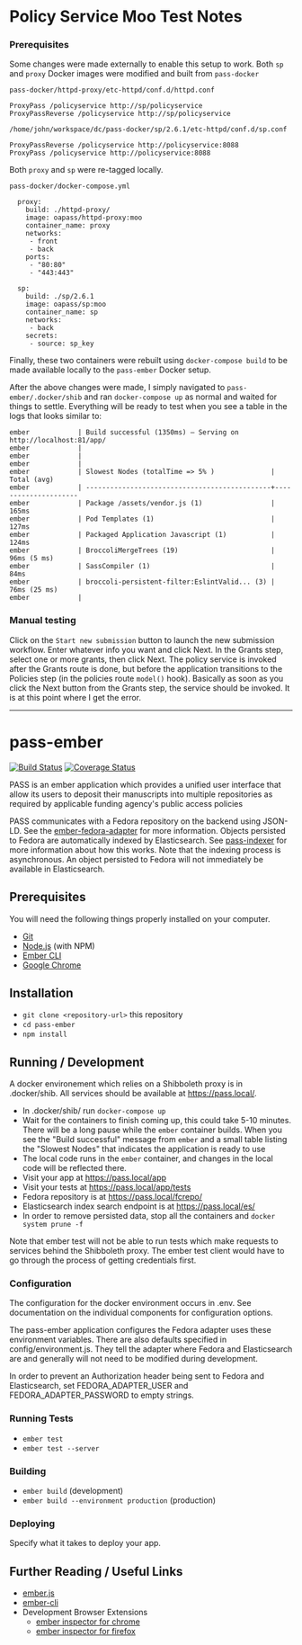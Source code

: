 # Policy Service Moo Test Notes

### Prerequisites

Some changes were made externally to enable this setup to work. Both `sp` and `proxy` Docker images were modified and built from `pass-docker`

`pass-docker/httpd-proxy/etc-httpd/conf.d/httpd.conf`

```
ProxyPass /policyservice http://sp/policyservice
ProxyPassReverse /policyservice http://sp/policyservice
```

`/home/john/workspace/dc/pass-docker/sp/2.6.1/etc-httpd/conf.d/sp.conf`

```
ProxyPassReverse /policyservice http://policyservice:8088
ProxyPass /policyservice http://policyservice:8088
```

Both `proxy` and `sp` were re-tagged locally.

`pass-docker/docker-compose.yml`

```
  proxy:
    build: ./httpd-proxy/
    image: oapass/httpd-proxy:moo
    container_name: proxy
    networks:
     - front
     - back
    ports:
     - "80:80"
     - "443:443"

  sp:
    build: ./sp/2.6.1
    image: oapass/sp:moo
    container_name: sp
    networks:
     - back
    secrets:
     - source: sp_key
```

Finally, these two containers were rebuilt using `docker-compose build` to be made available locally to the `pass-ember` Docker setup.

After the above changes were made, I simply navigated to `pass-ember/.docker/shib` and ran `docker-compose up` as normal and waited for things to settle. Everything will be ready to test when you see a table in the logs that looks similar to:

```
ember            | Build successful (1350ms) – Serving on http://localhost:81/app/
ember            |
ember            |
ember            |
ember            | Slowest Nodes (totalTime => 5% )              | Total (avg)
ember            | ----------------------------------------------+---------------------
ember            | Package /assets/vendor.js (1)                 | 165ms
ember            | Pod Templates (1)                             | 127ms
ember            | Packaged Application Javascript (1)           | 124ms
ember            | BroccoliMergeTrees (19)                       | 96ms (5 ms)
ember            | SassCompiler (1)                              | 84ms
ember            | broccoli-persistent-filter:EslintValid... (3) | 76ms (25 ms)
ember            |

```

### Manual testing

Click on the `Start new submission` button to launch the new submission workflow. Enter whatever info you want and click Next. In the Grants step, select one or more grants, then click Next. The policy service is invoked after the Grants route is done, but before the application transitions to the Policies step (in the policies route `model()` hook). Basically as soon as you click the Next button from the Grants step, the service should be invoked. It is at this point where I get the error.

--------------------------------------------------------------

# pass-ember
[![Build Status](https://travis-ci.org/OA-PASS/pass-ember.png?branch=master)](https://travis-ci.org/OA-PASS/pass-ember)
[![Coverage Status](https://coveralls.io/repos/github/OA-PASS/pass-ember/badge.svg)](https://coveralls.io/github/OA-PASS/pass-ember)

PASS is an ember application which provides a unified user interface that allow its users to deposit their manuscripts
into multiple repositories as required by applicable funding agency's public access policies

PASS communicates with a Fedora repository on the backend using JSON-LD. See the
[ember-fedora-adapter](https://github.com/OA-PASS/ember-fedora-adapter) for more information.
Objects persisted to Fedora are automatically indexed by Elasticsearch. See
[pass-indexer](https://github.com/OA-PASS/pass-indexer) for more information about how this works.
Note that the indexing process is asynchronous. An object persisted to Fedora will not immediately be available in Elasticsearch.

## Prerequisites

You will need the following things properly installed on your computer.

* [Git](https://git-scm.com/)
* [Node.js](https://nodejs.org/) (with NPM)
* [Ember CLI](https://ember-cli.com/)
* [Google Chrome](https://google.com/chrome/)

## Installation

* `git clone <repository-url>` this repository
* `cd pass-ember`
* `npm install`

## Running / Development

A docker environement which relies on a Shibboleth proxy is in .docker/shib. All services should
be available at https://pass.local/.

* In .docker/shib/ run `docker-compose up`
* Wait for the containers to finish coming up, this could take 5-10 minutes. There will be a long pause while the `ember` container builds. When you see the "Build successful" message from `ember` and a small table listing the "Slowest Nodes" that indicates the application is ready to use
* The local code runs in the `ember` container, and changes in the local code will be reflected there.
* Visit your app at https://pass.local/app
* Visit your tests at https://pass.local/app/tests
* Fedora repository is at https://pass.local/fcrepo/
* Elasticsearch index search endpoint is at https://pass.local/es/
* In order to remove persisted data, stop all the containers and `docker system prune -f`

Note that ember test will not be able to run tests which make requests to services behind
the Shibboleth proxy. The ember test client would have to go through the process of getting credentials first.

### Configuration

The configuration for the docker environment occurs in .env. See documentation on the individual
components for configuration options.

The pass-ember application configures the Fedora adapter uses these environment variables.
There are also defaults specified in config/environment.js. They tell the adapter where Fedora
and Elasticsearch are and generally will not need to be modified during development.

In order to prevent an Authorization header being sent to Fedora and Elasticsearch,
set FEDORA_ADAPTER_USER and FEDORA_ADAPTER_PASSWORD to empty strings.

### Running Tests

* `ember test`
* `ember test --server`

### Building

* `ember build` (development)
* `ember build --environment production` (production)

### Deploying

Specify what it takes to deploy your app.

## Further Reading / Useful Links

* [ember.js](https://emberjs.com/)
* [ember-cli](https://ember-cli.com/)
* Development Browser Extensions
  * [ember inspector for chrome](https://chrome.google.com/webstore/detail/ember-inspector/bmdblncegkenkacieihfhpjfppoconhi)
  * [ember inspector for firefox](https://addons.mozilla.org/en-US/firefox/addon/ember-inspector/)
